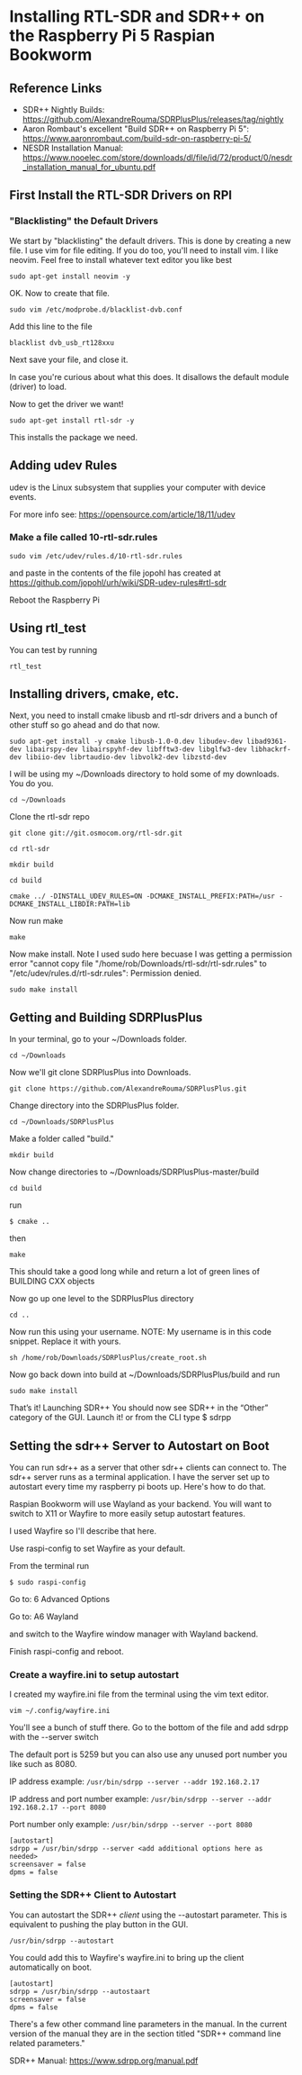 # Installing RTL-SDR and SDR++ on the Raspberry Pi 5 Raspian Bookworm

## Reference Links
- SDR++ Nightly Builds: https://github.com/AlexandreRouma/SDRPlusPlus/releases/tag/nightly
- Aaron Rombaut's excellent "Build SDR++ on Raspberry Pi 5": https://www.aaronrombaut.com/build-sdr-on-raspberry-pi-5/
- NESDR Installation Manual: https://www.nooelec.com/store/downloads/dl/file/id/72/product/0/nesdr_installation_manual_for_ubuntu.pdf

## First Install the RTL-SDR Drivers on RPI
### "Blacklisting" the Default Drivers
We start by "blacklisting" the default drivers. This is done by creating a new file. 
I use vim for file editing. If you do too, you'll need to install vim. I like neovim. Feel free to install whatever text editor you like best
```
sudo apt-get install neovim -y
```
OK. Now to create that file.
```
sudo vim /etc/modprobe.d/blacklist-dvb.conf
```
Add this line to the file

```
blacklist dvb_usb_rt128xxu
```

Next save your file, and close it.

In case you're curious about what this does. It disallows the default module (driver) to load. 

Now to get the driver we want! 

```
sudo apt-get install rtl-sdr -y
```

This installs the package we need. 

## Adding udev Rules
udev is the Linux subsystem that supplies your computer with device events. 

For more info see: https://opensource.com/article/18/11/udev

### Make a file called 10-rtl-sdr.rules

```
sudo vim /etc/udev/rules.d/10-rtl-sdr.rules
```

and paste in the contents of the file jopohl has created at https://github.com/jopohl/urh/wiki/SDR-udev-rules#rtl-sdr

Reboot the Raspberry Pi

## Using rtl_test

You can test by running 
```
rtl_test
``` 


## Installing drivers, cmake, etc.

Next, you need to install cmake libusb and rtl-sdr drivers and a bunch of other stuff so go ahead and do that now.
```
sudo apt-get install -y cmake libusb-1.0-0.dev libudev-dev libad9361-dev libairspy-dev libairspyhf-dev libfftw3-dev libglfw3-dev libhackrf-dev libiio-dev librtaudio-dev libvolk2-dev libzstd-dev
```
I will be using my ~/Downloads directory to hold some of my downloads. You do you.

```
cd ~/Downloads
```
Clone the rtl-sdr repo
```
git clone git://git.osmocom.org/rtl-sdr.git
```

```
cd rtl-sdr
```
```
mkdir build
```
```
cd build
```
```
cmake ../ -DINSTALL_UDEV_RULES=ON -DCMAKE_INSTALL_PREFIX:PATH=/usr -DCMAKE_INSTALL_LIBDIR:PATH=lib 
```

Now run make

```
make
```
Now make install. Note I used sudo here becuase I was getting a permission error "cannot copy file "/home/rob/Downloads/rtl-sdr/rtl-sdr.rules"
to "/etc/udev/rules.d/rtl-sdr.rules": Permission denied.

```
sudo make install
```

## Getting and Building SDRPlusPlus

In your terminal, go to your ~/Downloads folder. 
```
cd ~/Downloads
```

Now we'll git clone SDRPlusPlus into Downloads.
```
git clone https://github.com/AlexandreRouma/SDRPlusPlus.git
```

Change directory into the SDRPlusPlus folder.
```
cd ~/Downloads/SDRPlusPlus
```

Make a folder called "build."

```
mkdir build
```

Now change directories to ~/Downloads/SDRPlusPlus-master/build
```
cd build
```

run
```
$ cmake ..
```

then
```
make
```

This should take a good long while and return a lot of green lines of BUILDING CXX objects

Now go up one level to the SDRPlusPlus directory

```
cd ..
```

Now run this using your username. NOTE: My username is in this code snippet. Replace it with yours.
```
sh /home/rob/Downloads/SDRPlusPlus/create_root.sh
```

Now go back down into build at ~/Downloads/SDRPlusPlus/build and run

```
sudo make install
```

That’s it!
Launching SDR++
You should now see SDR++ in the “Other” category of the GUI. Launch it! or from the CLI type 
$ sdrpp

## Setting the sdr++ Server to Autostart on Boot

You can run sdr++ as a server that other sdr++ clients can connect to. The sdr++ server runs as a terminal application. I have the server set up to autostart every time my raspberry pi boots up. Here's how to do that.

Raspian Bookworm will use Wayland as your backend. You will want to switch to X11 or Wayfire to more easily setup autostart features.

I used Wayfire so I'll describe that here.

Use raspi-config to set Wayfire as your default.

From the terminal run

```
$ sudo raspi-config
```

Go to: 6 Advanced Options

Go to: A6 Wayland 

and switch to the Wayfire window manager with Wayland backend.

Finish raspi-config and reboot.

### Create a wayfire.ini to setup autostart

I created my wayfire.ini file from the terminal using the vim text editor. 

```
vim ~/.config/wayfire.ini
```
You'll see a bunch of stuff there. Go to the bottom of the file and add sdrpp with the --server switch

The default port is 5259 but you can also use any unused port number you like such as 8080.

IP address example: `/usr/bin/sdrpp --server --addr 192.168.2.17`

IP address and port number example: `/usr/bin/sdrpp --server --addr 192.168.2.17 --port 8080`

Port number only example: `/usr/bin/sdrpp --server --port 8080`

```
[autostart]
sdrpp = /usr/bin/sdrpp --server <add additional options here as needed>
screensaver = false
dpms = false
```

### Setting the SDR++ Client to Autostart
You can autostart the SDR++ _client_ using the --autostart parameter. This is equivalent to pushing the play button in the GUI.
```
/usr/bin/sdrpp --autostart
```

You could add this to Wayfire's wayfire.ini to bring up the client automatically on boot.
```
[autostart]
sdrpp = /usr/bin/sdrpp --autostaart
screensaver = false
dpms = false
```

There's a few other command line parameters in the manual. In the current version of the manual they are in the section titled "SDR++ command line related parameters."

SDR++ Manual: https://www.sdrpp.org/manual.pdf



